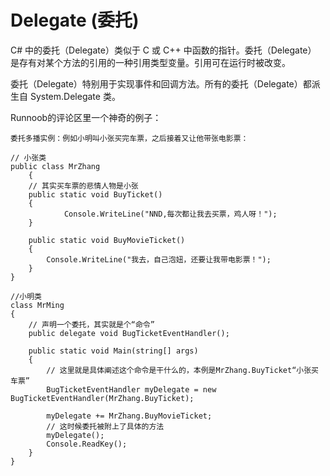 # Delegate (委托)



C# 中的委托（Delegate）类似于 C 或 C++ 中函数的指针。委托（Delegate） 是存有对某个方法的引用的一种引用类型变量。引用可在运行时被改变。

委托（Delegate）特别用于实现事件和回调方法。所有的委托（Delegate）都派生自 System.Delegate 类。


Runnoob的评论区里一个神奇的例子：

    委托多播实例：例如小明叫小张买完车票，之后接着又让他带张电影票：

    // 小张类
    public class MrZhang
        {
        // 其实买车票的悲情人物是小张
        public static void BuyTicket()
        {
                Console.WriteLine("NND,每次都让我去买票，鸡人呀！");
        }

        public static void BuyMovieTicket()
        {
            Console.WriteLine("我去，自己泡妞，还要让我带电影票！");
        }
    }

    //小明类
    class MrMing
    {
        // 声明一个委托，其实就是个“命令”
        public delegate void BugTicketEventHandler();

        public static void Main(string[] args)
        {
            // 这里就是具体阐述这个命令是干什么的，本例是MrZhang.BuyTicket“小张买车票”
            BugTicketEventHandler myDelegate = new BugTicketEventHandler(MrZhang.BuyTicket);

            myDelegate += MrZhang.BuyMovieTicket;
            // 这时候委托被附上了具体的方法
            myDelegate();
            Console.ReadKey();
        }
    }
